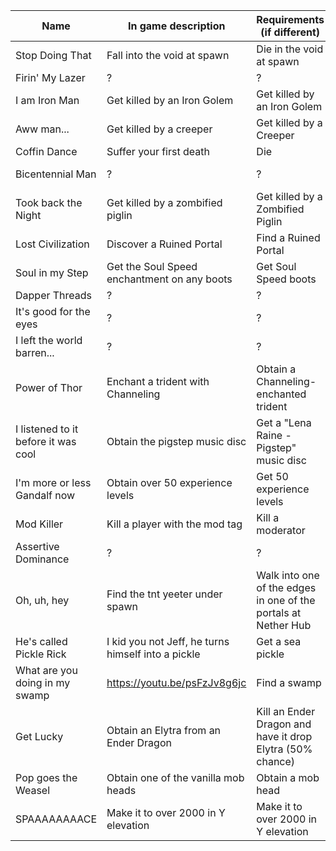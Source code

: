 |Name|In game description|Requirements (if different)| Notes |
|---|---|---|---|
| Stop Doing That | Fall into the void at spawn | Die in the void at spawn |  |
| Firin' My Lazer | ? | ? | n/a |
| I am Iron Man | Get killed by an Iron Golem | Get killed by an Iron Golem |  |
| Aww man... | Get killed by a creeper | Get killed by a Creeper |  |
| Coffin Dance | Suffer your first death | Die | n/a |
| Bicentennial Man | ? | ? | Presumed to be getting over 200 hours (12k minutes) of playtime |  |
| Took back the Night | Get killed by a zombified piglin | Get killed by a Zombified Piglin |  |
| Lost Civilization | Discover a Ruined Portal | Find a Ruined Portal | |
| Soul in my Step | Get the Soul Speed enchantment on any boots | Get Soul Speed boots | |
| Dapper Threads | ? | ? | |
| It's good for the eyes | ? | ? | |
| I left the world barren... | ? | ? | |
| Power of Thor | Enchant a trident with Channeling  | Obtain a Channeling-enchanted trident  | |
| I listened to it before it was cool | Obtain the pigstep music disc | Get a "Lena Raine - Pigstep" music disc | |
| I'm more or less Gandalf now | Obtain over 50 experience levels | Get 50 experience levels | |
| Mod Killer | Kill a player with the mod tag | Kill a moderator | Currently broken |
| Assertive Dominance | ? | ? | |
| Oh, uh, hey | Find the tnt yeeter under spawn | Walk into one of the edges in one of the portals at Nether Hub | Broken, if fixed, go to the room at -6 114 0 ((pic for reference))[https://i.imgur.com/w4koIe5.png] |
| He's called Pickle Rick | I kid you not Jeff, he turns himself into a pickle | Get a sea pickle | |
| What are you doing in my swamp | https://youtu.be/psFzJv8g6jc | Find a swamp | |
| Get Lucky | Obtain an Elytra from an Ender Dragon | Kill an Ender Dragon and have it drop Elytra (50% chance) | |
| Pop goes the Weasel | Obtain one of the vanilla mob heads | Obtain a mob head | |
| SPAAAAAAAACE | Make it to over 2000 in Y elevation | Make it to over 2000 in Y elevation | |
